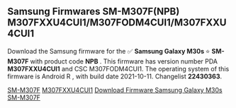 <h2>Samsung Firmwares SM-M307F(NPB) M307FXXU4CUI1/M307FODM4CUI1/M307FXXU4CUI1</h2>
Download the Samsung firmware for the ✅ <strong>Samsung Galaxy M30s </strong> ⭐ <strong>SM-M307F</strong> with product code <strong>NPB</strong> . This firmware has version number PDA <strong>M307FXXU4CUI1</strong> and CSC M307FODM4CUI1. The operating system of this firmware is Android R , with build date 2021-10-11. Changelist <strong>22430363</strong>.


[SM-M307F](https://samfirm.shop/samsung/model/SM-M307F)
[M307FXXU4CUI1](https://samfirm.shop/samsung/pda/M307FXXU4CUI1)
[Download Firmware Samsung Galaxy M30s SM-M307F](https://samfirm.shop/samsung/firmware/463883)
